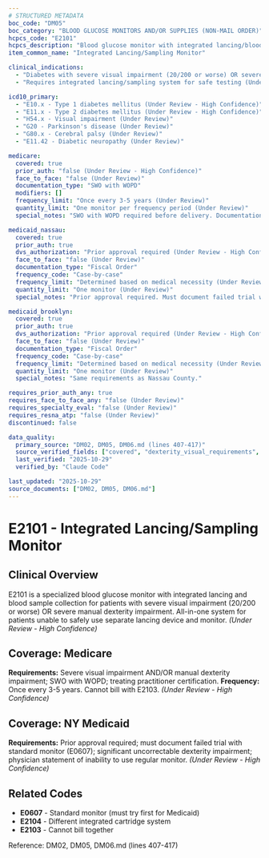 ```yaml
---
# STRUCTURED METADATA
boc_code: "DM05"
boc_category: "BLOOD GLUCOSE MONITORS AND/OR SUPPLIES (NON-MAIL ORDER)"
hcpcs_code: "E2101"
hcpcs_description: "Blood glucose monitor with integrated lancing/blood sample collection"
item_common_name: "Integrated Lancing/Sampling Monitor"

clinical_indications:
  - "Diabetes with severe visual impairment (20/200 or worse) OR severe impairment of manual dexterity (Under Review - High Confidence)"
  - "Requires integrated lancing/sampling system for safe testing (Under Review - High Confidence)"

icd10_primary:
  - "E10.x - Type 1 diabetes mellitus (Under Review - High Confidence)"
  - "E11.x - Type 2 diabetes mellitus (Under Review - High Confidence)"
  - "H54.x - Visual impairment (Under Review)"
  - "G20 - Parkinson's disease (Under Review)"
  - "G80.x - Cerebral palsy (Under Review)"
  - "E11.42 - Diabetic neuropathy (Under Review)"

medicare:
  covered: true
  prior_auth: "false (Under Review - High Confidence)"
  face_to_face: "false (Under Review)"
  documentation_type: "SWO with WOPD"
  modifiers: []
  frequency_limit: "Once every 3-5 years (Under Review)"
  quantity_limit: "One monitor per frequency period (Under Review)"
  special_notes: "SWO with WOPD required before delivery. Documentation of visual impairment AND/OR manual dexterity impairment in medical record. Treating practitioner certification of need for specialized system. Cannot bill with non-adjunctive CGM (E2103)."

medicaid_nassau:
  covered: true
  prior_auth: true
  dvs_authorization: "Prior approval required (Under Review - High Confidence)"
  face_to_face: "false (Under Review)"
  documentation_type: "Fiscal Order"
  frequency_code: "Case-by-case"
  frequency_limit: "Determined based on medical necessity (Under Review)"
  quantity_limit: "One monitor (Under Review)"
  special_notes: "Prior approval required. Must document failed trial with standard monitor (E0607) and significant uncorrectable dexterity impairment. Physician statement of inability to use regular monitor required."

medicaid_brooklyn:
  covered: true
  prior_auth: true
  dvs_authorization: "Prior approval required (Under Review - High Confidence)"
  face_to_face: "false (Under Review)"
  documentation_type: "Fiscal Order"
  frequency_code: "Case-by-case"
  frequency_limit: "Determined based on medical necessity (Under Review)"
  quantity_limit: "One monitor (Under Review)"
  special_notes: "Same requirements as Nassau County."

requires_prior_auth_any: true
requires_face_to_face_any: "false (Under Review)"
requires_specialty_eval: "false (Under Review)"
requires_resna_atp: "false (Under Review)"
discontinued: false

data_quality:
  primary_source: "DM02, DM05, DM06.md (lines 407-417)"
  source_verified_fields: ["covered", "dexterity_visual_requirements", "prior_approval_medicaid", "failed_trial_requirement"]
  last_verified: "2025-10-29"
  verified_by: "Claude Code"

last_updated: "2025-10-29"
source_documents: ["DM02, DM05, DM06.md"]
---
```


# E2101 - Integrated Lancing/Sampling Monitor

## Clinical Overview
E2101 is a specialized blood glucose monitor with integrated lancing and blood sample collection for patients with severe visual impairment (20/200 or worse) OR severe manual dexterity impairment. All-in-one system for patients unable to safely use separate lancing device and monitor. *(Under Review - High Confidence)*

## Coverage: Medicare
**Requirements:** Severe visual impairment AND/OR manual dexterity impairment; SWO with WOPD; treating practitioner certification. **Frequency:** Once every 3-5 years. Cannot bill with E2103. *(Under Review - High Confidence)*

## Coverage: NY Medicaid
**Requirements:** Prior approval required; must document failed trial with standard monitor (E0607); significant uncorrectable dexterity impairment; physician statement of inability to use regular monitor. *(Under Review - High Confidence)*

## Related Codes
- **E0607** - Standard monitor (must try first for Medicaid)
- **E2104** - Different integrated cartridge system
- **E2103** - Cannot bill together

Reference: DM02, DM05, DM06.md (lines 407-417)
